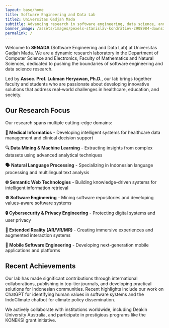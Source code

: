 ```yaml
---
layout: base/home
title: Software Engineering and Data Lab
title2: Universitas Gadjah Mada
subtitle: Advancing research in software engineering, data science, and emerging technologies
banner_image: /assets/images/pexels-stanislav-kondratiev-2908984-downsize.jpg
permalink: /
---
```


Welcome to **SENADA** (Software Engineering and Data Lab) at Universitas Gadjah Mada. We are a dynamic research laboratory in the Department of Computer Science and Electronics, Faculty of Mathematics and Natural Sciences, dedicated to pushing the boundaries of software engineering and data science research.

Led by **Assoc. Prof. Lukman Heryawan, Ph.D.**, our lab brings together faculty and students who are passionate about developing innovative solutions that address real-world challenges in healthcare, education, and society.

## Our Research Focus

Our research spans multiple cutting-edge domains:

**🏥 Medical Informatics** - Developing intelligent systems for healthcare data management and clinical decision support

**🔍 Data Mining & Machine Learning** - Extracting insights from complex datasets using advanced analytical techniques

**🗣️ Natural Language Processing** - Specializing in Indonesian language processing and multilingual text analysis

**🌐 Semantic Web Technologies** - Building knowledge-driven systems for intelligent information retrieval

**⚙️ Software Engineering** - Mining software repositories and developing values-aware software systems

**🔒 Cybersecurity & Privacy Engineering** - Protecting digital systems and user privacy

**🥽 Extended Reality (AR/VR/MR)** - Creating immersive experiences and augmented interaction systems

**📱 Mobile Software Engineering** - Developing next-generation mobile applications and platforms

## Recent Achievements

Our lab has made significant contributions through international collaborations, publishing in top-tier journals, and developing practical solutions for Indonesian communities. Recent highlights include our work on ChatGPT for identifying human values in software systems and the IndoClimate chatbot for climate policy dissemination.

We actively collaborate with institutions worldwide, including Deakin University Australia, and participate in prestigious programs like the KONEKSI grant initiative.
